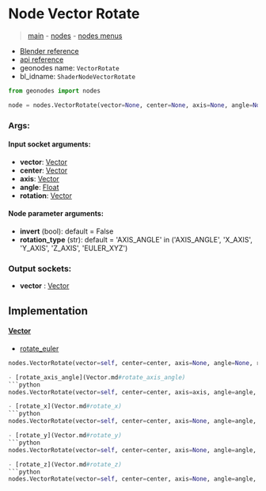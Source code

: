 # Node Vector Rotate

> [main](../structure.md) - [nodes](nodes.md) - [nodes menus](nodes_menus.md)

- [Blender reference](https://docs.blender.org/manual/en/latest/modeling/geometry_nodes/vector/vector_rotate.html)
- [api reference](https://docs.blender.org/api/current/bpy.types.ShaderNodeVectorRotate.html)
- geonodes name: `VectorRotate`
- bl_idname: `ShaderNodeVectorRotate`

```python
from geonodes import nodes

node = nodes.VectorRotate(vector=None, center=None, axis=None, angle=None, rotation=None, invert=False, rotation_type='AXIS_ANGLE')
```

### Args:

#### Input socket arguments:

- **vector**: [Vector](Vector.md)
- **center**: [Vector](Vector.md)
- **axis**: [Vector](Vector.md)
- **angle**: [Float](Float.md)
- **rotation**: [Vector](Vector.md)

#### Node parameter arguments:

- **invert** (bool): default = False
- **rotation_type** (str): default = 'AXIS_ANGLE' in ('AXIS_ANGLE', 'X_AXIS', 'Y_AXIS', 'Z_AXIS', 'EULER_XYZ')

### Output sockets:

- **vector** : [Vector](Vector.md)

## Implementation

#### [Vector](Vector.md)

 - [rotate_euler](Vector.md#rotate_euler)
  ```python
  nodes.VectorRotate(vector=self, center=center, axis=None, angle=None, rotation=rotation, invert=invert, rotation_type='EULER_XYZ'  ```

 - [rotate_axis_angle](Vector.md#rotate_axis_angle)
  ```python
  nodes.VectorRotate(vector=self, center=center, axis=axis, angle=angle, rotation=None, invert=invert, rotation_type='AXIS_ANGLE'  ```

 - [rotate_x](Vector.md#rotate_x)
  ```python
  nodes.VectorRotate(vector=self, center=center, axis=None, angle=angle, rotation=None, invert=invert, rotation_type='X_AXIS'  ```

 - [rotate_y](Vector.md#rotate_y)
  ```python
  nodes.VectorRotate(vector=self, center=center, axis=None, angle=angle, rotation=None, invert=invert, rotation_type='Y_AXIS'  ```

 - [rotate_z](Vector.md#rotate_z)
  ```python
  nodes.VectorRotate(vector=self, center=center, axis=None, angle=angle, rotation=None, invert=invert, rotation_type='Z_AXIS'  ```

